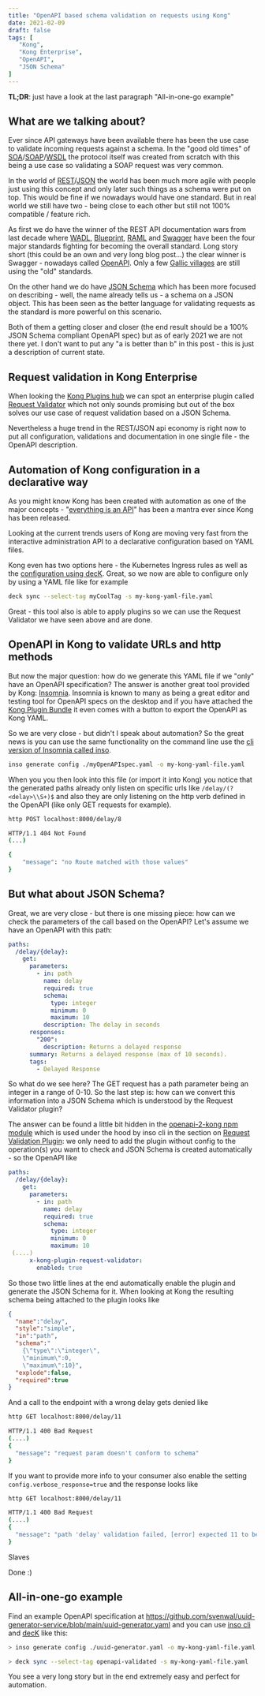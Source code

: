 ```yaml
---
title: "OpenAPI based schema validation on requests using Kong"
date: 2021-02-09
draft: false
tags: [
   "Kong",
   "Kong Enterprise",
   "OpenAPI",
   "JSON Schema"
]
---
```


**TL;DR**: just have a look at the last paragraph "All-in-one-go example"

## What are we talking about?

Ever since API gateways have been available there has been the use case to validate incoming requests against a schema. In the "good old times" of [SOA](https://en.wikipedia.org/wiki/Service-oriented_architecture)/[SOAP](https://en.wikipedia.org/wiki/SOAP)/[WSDL](https://en.wikipedia.org/wiki/Web_Services_Description_Language) the protocol itself was created from scratch with this being a use case so validating a SOAP request was very common.

In the world of [REST](https://en.wikipedia.org/wiki/Representational_state_transfer)/[JSON](https://en.wikipedia.org/wiki/JSON) the world has been much more agile with people just using this concept and only later such things as a schema were put on top. This would be fine if we nowadays would have one standard. But in real world we still have two - being close to each other but still not 100% compatible / feature rich.

As first we do have the winner of the REST API documentation wars from last decade where [WADL](https://en.wikipedia.org/wiki/Web_Application_Description_Language#:~:text=The%20Web%20Application%20Description%20Language,HTTP%20architecture%20of%20the%20Web.), [Blueprint](https://apiblueprint.org/), [RAML](https://en.wikipedia.org/wiki/RAML_(software)) and [Swagger](https://en.wikipedia.org/wiki/Swagger_(software)) have been the four major standards fighting for becoming the overall standard. Long story short (this could be an own and very long blog post...) the clear winner is Swagger - nowadays called [OpenAPI](https://en.wikipedia.org/wiki/OpenAPI_Specification). Only a few [Gallic villages](https://en.wikipedia.org/wiki/Asterix) are still using the "old" standards.

On the other hand we do have [JSON Schema](https://json-schema.org/) which has been more focused on describing - well, the name already tells us - a schema on a JSON object. This has been seen as the better language for validating requests as the standard is more powerful on this scenario.

Both of them a getting closer and closer (the end result should be a 100% JSON Schema compliant OpenAPI spec) but as of early 2021 we are not there yet. I don't want to put any "a is better than b" in this post - this is just a description of current state.

## Request validation in Kong Enterprise

When looking the [Kong Plugins hub](https://docs.konghq.com/hub/) we can spot an enterprise plugin called [Request Validator](https://docs.konghq.com/hub/kong-inc/request-validator/) which not only sounds promising but out of the box solves our use case of request validation based on a JSON Schema.

Nevertheless a huge trend in the REST/JSON api economy is right now to put all configuration, validations and documentation in one single file - the OpenAPI description.

## Automation of Kong configuration in a declarative way

As you might know Kong has been created with automation as one of the major concepts - "[everything is an API](https://docs.konghq.com/enterprise/2.2.x/admin-api/)" has been a mantra ever since Kong has been released.

Looking at the current trends users of Kong are moving very fast from the interactive administration API to a declarative configuration based on YAML files.

Kong even has two options here - the Kubernetes Ingress rules as well as the [configuration using decK](https://docs.konghq.com/deck/). Great, so we now are able to configure only by using a YAML file like for example

```bash
deck sync --select-tag myCoolTag -s my-kong-yaml-file.yaml
```

Great - this tool also is able to apply plugins so we can use the Request Validator we have seen above and are done.

## OpenAPI in Kong to validate URLs and http methods

But now the major question: how do we generate this YAML file if we "only" have an OpenAPI specification? The answer is another great tool provided by Kong: [Insomnia](https://insomnia.rest/). Insomnia is known to many as being a great editor and testing tool for OpenAPI specs on the desktop and if you have attached the [Kong Plugin Bundle](https://insomnia.rest/plugins/insomnia-plugin-kong-bundle) it even comes with a button to export the OpenAPI as Kong YAML.

So we are very close - but didn't I speak about automation? So the great news is you can use the same functionality on the command line use the [cli version of Insomnia called inso](https://support.insomnia.rest/collection/105-inso-cli).

```bash
inso generate config ./myOpenAPIspec.yaml -o my-kong-yaml-file.yaml
```

When you you then look into this file (or import it into Kong) you notice that the generated paths already only listen on specific urls like `/delay/(?<delay>\\S+)$` and also they are only listening on the http verb defined in the OpenAPI (like only GET requests for example).

```bash
http POST localhost:8000/delay/8 

HTTP/1.1 404 Not Found
(...)

{
    "message": "no Route matched with those values"
}
```

## But what about JSON Schema?

Great, we are very close - but there is one missing piece: how can we check the parameters of the call based on the OpenAPI? Let's assume we have an OpenAPI with this path:

```YAML
paths:
  /delay/{delay}:
    get:
      parameters:
        - in: path
          name: delay
          required: true
          schema:
            type: integer
            minimum: 0
            maximum: 10
          description: The delay in seconds
      responses:
        "200":
          description: Returns a delayed response
      summary: Returns a delayed response (max of 10 seconds).
      tags:
        - Delayed Response
```

So what do we see here? The GET request has a path parameter being an integer in a range of 0-10. So the last step is: how can we convert this information into a JSON Schema which is understood by the Request Validator plugin?

The answer can be found a little bit hidden in the [openapi-2-kong npm module](https://www.npmjs.com/package/openapi-2-kong) which is used under the hood by inso cli in the section on [Request Validation Plugin](https://www.npmjs.com/package/openapi-2-kong#request-validation-plugin): we only need to add the plugin without config to the operation(s) you want to check and JSON Schema is created automatically - so the OpenAPI like

```YAML
paths:
  /delay/{delay}:
    get:
      parameters:
        - in: path
          name: delay
          required: true
          schema:
            type: integer
            minimum: 0
            maximum: 10
 (....)
      x-kong-plugin-request-validator:
        enabled: true
```

So those two little lines at the end automatically enable the plugin and generate the JSON Schema for it. When looking at Kong the resulting schema being attached to the plugin looks like

```JSON
{
  "name":"delay",
  "style":"simple",
  "in":"path",
  "schema":"
    {\"type\":\"integer\",
    \"minimum\":0,
    \"maximum\":10}",
  "explode":false,
  "required":true
}
```

And a call to the endpoint with a wrong delay gets denied like

```bash
http GET localhost:8000/delay/11

HTTP/1.1 400 Bad Request
(....)
{
  "message": "request param doesn't conform to schema"
}
```

If you want to provide more info to your consumer also enable the setting `config.verbose_response=true` and the response looks like

```bash
http GET localhost:8000/delay/11

HTTP/1.1 400 Bad Request
(....)
{
  "message": "path 'delay' validation failed, [error] expected 11 to be smaller than 10"
}
```

Slaves

Done :)

## All-in-one-go example

Find an example OpenAPI specification at <https://github.com/svenwal/uuid-generator-service/blob/main/uuid-generator.yaml> and you can use [inso cli](https://support.insomnia.rest/collection/105-inso-cli) and [decK](https://docs.konghq.com/deck/) like this:

```bash
> inso generate config ./uuid-generator.yaml -o my-kong-yaml-file.yaml

> deck sync --select-tag openapi-validated -s my-kong-yaml-file.yaml
```

You see a very long story but in the end extremely easy and perfect for automation.
